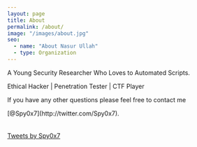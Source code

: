 ```yaml
---
layout: page
title: About
permalink: /about/
image: "/images/about.jpg"
seo:
  - name: "About Nasur Ullah"
  - type: Organization
---
```


<p> A Young Security Researcher Who Loves to Automated Scripts. </p>
<p>Ethical Hacker | Penetration Tester | CTF Player</p>
<p> If you have any other questions please feel free to contact me </p> [@Spy0x7](http://twitter.com/Spy0x7).


<script>
var app = document.getElementById('app');

var typewriter = new Typewriter(app,{
    loop: true,
    wrapperClassName: 'typeText',
    cursorClassName: 'typeCursor'
});

typewriter.typeString('<font size="+2">Spy0x7@root:<font color="blue">~</font><font color="yellow"># </font></font>').typeString('<font size="+2" color="yellow">Hacker</font>').pauseFor(1000).deleteChars(6).typeString('<font size="+2" color="yellow">CTF player</font>').pauseFor(1000).deleteChars(10).typeString('<font size="+2" color="yellow">Bug Hunter</font>').pauseFor(1000).deleteChars(10).typeString('<font size="+2" color="yellow">Bash</font>').pauseFor(1000).deleteChars(4).typeString('<font size="+2" color="yellow">Python</font>').pauseFor(1000).deleteChars(6).typeString('<font size="+2" color="yellow">Hackthebox Player</font>').pauseFor(1500).start();
</script>

<div id="main">
        <div class="row">
            <div class="col-12 col-lg-11 col-xl-8">
                <div id="page" class="post pb-5 pl-1 pr-1 pl-sm-2 pr-sm-2 pl-md-4 pr-md-4 pl-xl-3 mb-md-4">
                    <div class="post-content">
                        <div>
                            <div>
                                <link rel="stylesheet" href="/typewritter/style.css"/>
                                <div id="app"></div>
                                <script src="https://unpkg.com/typewriter-effect@latest/dist/core.js"></script>
                                <script src="/typewritter/script.js"></script>
                            </div>
                        </div>
                        <br>
                            <br>
                            <a class="twitter-timeline" data-height="689" data-theme="dark" data-chrome="transparent nofooter noborders noheader noscrollbar"
                                href="https://twitter.com/Spy0x7?ref_src=twsrc%5Etfw">Tweets by Spy0x7</a>
                            <script async src="https://platform.twitter.com/widgets.js" charset="utf-8"></script>
                    </div>
                </div>
            </div>
